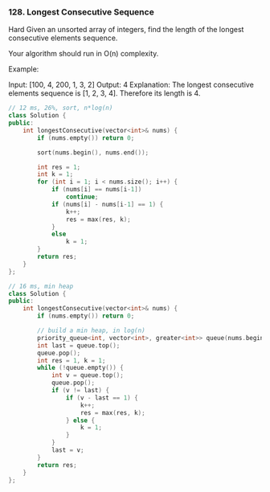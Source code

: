 ### 128. Longest Consecutive Sequence
Hard
Given an unsorted array of integers, find the length of the longest consecutive elements sequence.

Your algorithm should run in O(n) complexity.

Example:

Input: [100, 4, 200, 1, 3, 2]
Output: 4
Explanation: The longest consecutive elements sequence is [1, 2, 3, 4]. Therefore its length is 4.

```c++
// 12 ms, 26%, sort, n*log(n)
class Solution {
public:
    int longestConsecutive(vector<int>& nums) {
        if (nums.empty()) return 0;

        sort(nums.begin(), nums.end());

        int res = 1;
        int k = 1;
        for (int i = 1; i < nums.size(); i++) {
            if (nums[i] == nums[i-1])
                continue;
            if (nums[i] - nums[i-1] == 1) {
                k++;
                res = max(res, k);
            }
            else
                k = 1;
        }
        return res;
    }
};
```
```c++
// 16 ms, min heap
class Solution {
public:
    int longestConsecutive(vector<int>& nums) {
        if (nums.empty()) return 0;

        // build a min heap, in log(n)
        priority_queue<int, vector<int>, greater<int>> queue(nums.begin(), nums.end());
        int last = queue.top();
        queue.pop();
        int res = 1, k = 1;
        while (!queue.empty()) {
            int v = queue.top();
            queue.pop();
            if (v != last) {
                if (v - last == 1) {
                    k++;
                    res = max(res, k);
                } else {
                    k = 1;
                }
            }
            last = v;
        }
        return res;
    }
};
```